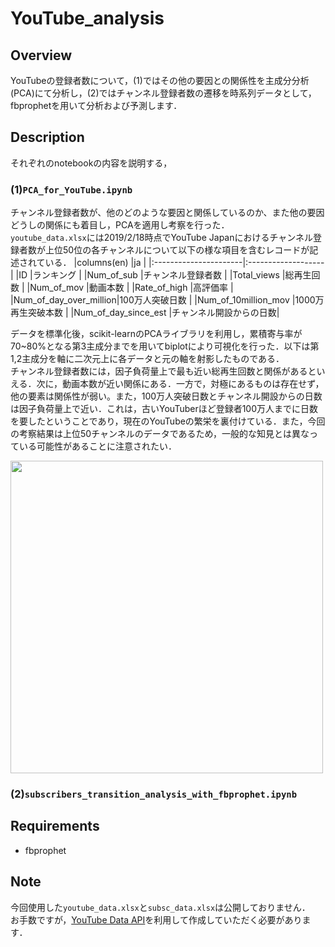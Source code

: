 # YouTube_analysis

## Overview
YouTubeの登録者数について，(1)ではその他の要因との関係性を主成分分析(PCA)にて分析し，(2)ではチャンネル登録者数の遷移を時系列データとして，fbprophetを用いて分析および予測します．

## Description
それぞれのnotebookの内容を説明する，
### (1)`PCA_for_YouTube.ipynb`
チャンネル登録者数が、他のどのような要因と関係しているのか、また他の要因どうしの関係にも着目し，PCAを適用し考察を行った．  
`youtube_data.xlsx`には2019/2/18時点でYouTube Japanにおけるチャンネル登録者数が上位50位の各チャンネルについて以下の様な項目を含むレコードが記述されている．
|columns(en)            |ja                  |
|:----------------------|:-------------------|
|ID                     |ランキング            |
|Num_of_sub             |チャンネル登録者数     |
|Total_views            |総再生回数            |
|Num_of_mov             |動画本数             |
|Rate_of_high           |高評価率             |
|Num_of_day_over_million|100万人突破日数       |
|Num_of_10million_mov   |1000万再生突破本数    |
|Num_of_day_since_est   |チャンネル開設からの日数|  


データを標準化後，scikit-learnのPCAライブラリを利用し，累積寄与率が70~80%となる第3主成分までを用いてbiplotにより可視化を行った．以下は第1,2主成分を軸に二次元上に各データと元の軸を射影したものである．  
チャンネル登録者数には，因子負荷量上で最も近い総再生回数と関係があるといえる．次に，動画本数が近い関係にある．一方で，対極にあるものは存在せず，他の要素は関係性が弱い。また，100万人突破日数とチャンネル開設からの日数は因子負荷量上で近い．これは，古いYouTuberほど登録者100万人までに日数を要したということであり，現在のYouTubeの繁栄を裏付けている．また，今回の考察結果は上位50チャンネルのデータであるため，一般的な知見とは異なっている可能性があることに注意されたい．

<img src="https://user-images.githubusercontent.com/55009777/105423997-d6dcc680-5c89-11eb-8ad0-9d4a7ce82fa9.png" width="500px">

### (2)`subscribers_transition_analysis_with_fbprophet.ipynb`


## Requirements
- fbprophet

## Note
今回使用した`youtube_data.xlsx`と`subsc_data.xlsx`は公開しておりません．  
お手数ですが，[YouTube Data API](https://developers.google.com/youtube/v3)を利用して作成していただく必要があります．
